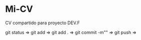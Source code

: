 # Mi-CV
CV compartido para proyecto DEV.F

git status =>
git add =>
git add . =>
git commit -m"" =>
git push =>